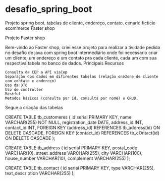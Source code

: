 # desafio_spring_boot
Projeto spring boot, tabelas de cliente, endereço, contato, cenario ficticio ecommerce Faster shop

Projeto Faster shop

Bem-vindo ao Faster shop, criei esse projeto para realizar a tividade pedida no desafio de java com spring boot intermediário onde foi necessario criar um cliente, um endereço e um contato pra cada cliente, cada um com sua respectiva tabela no banco de dados.
Principais Recursos

    Consulta de CEP a API viaCep
    Separação dos dados em difirentes tabelas (relação one2one de cliente com contato e endereço)
    Uso da DTO
    Uso de controller
    Restful
    Metodos basicos (consulta por id, consulta por nome) e CRUD.

Segue a criação das tabelas

CREATE TABLE tb_customeres (
    id serial PRIMARY KEY,
    name VARCHAR(255) NOT NULL,
    registration_date DATE,
    address_id INT,
    contact_id INT,
    FOREIGN KEY (address_id) REFERENCES tb_address(id) ON DELETE CASCADE,
    FOREIGN KEY (contact_id) REFERENCES tb_cOntact(id) ON DELETE CASCADE
);

CREATE TABLE tb_address (
    id serial PRIMARY KEY,
    postal_code VARCHAR(10),
    street_address VARCHAR(255),
    city VARCHAR(100),
    house_number VARCHAR(10),
    complement VARCHAR(255)
);

CREATE TABLE tb_contact (
    id serial PRIMARY KEY,
    type VARCHAR(255),
    text_description VARCHAR(255)
);
